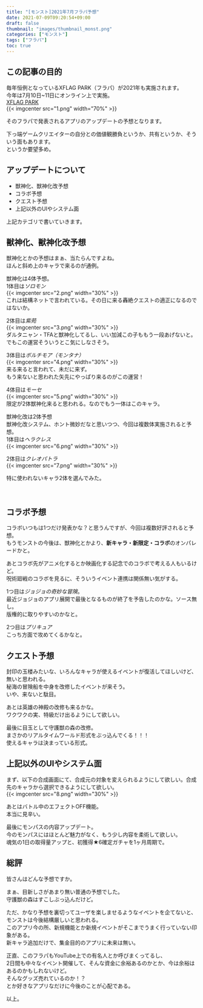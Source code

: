 ```yaml
---
title: "[モンスト]2021年7月フラパ予想"
date: 2021-07-09T09:20:54+09:00
draft: false
thumbnail: "images/thumbnail_monst.png"
categories: ["モンスト"]
tags: ["フラパ"]
toc: true
---
```


## この記事の目的
毎年恒例となっているXFLAG PARK（フラパ）が2021年も実施されます。  
今年は7月10日~11日にオンライン上で実施。  
[XFLAG PARK](https://event-info.xflag.com/park/2021/?utm_campaign=xflagpark2021&utm_source=eventmsg&utm_medium=app)  
{{< imgcenter src="1.png" width="70%" >}}  
  

そのフラパで発表されるアプリのアップデートの予想となります。  
  
下っ端ゲームクリエイターの自分との価値観勝負というか、共有というか、そういう面もあります。  
というか要望多め。  
  

## アップデートについて
- 獣神化、獣神化改予想
- コラボ予想
- クエスト予想
- 上記以外のUIやシステム面

上記カテゴリで書いていきます。

## 獣神化、獣神化改予想
獣神化とかの予想はまぁ、当たらんですよね。  
ほんと斜め上のキャラで来るのが通例。  

獣神化は4体予想。  
1体目は*ソロモン*  
{{< imgcenter src="2.png" width="30%" >}}  
これは結構ネットで言われている。その日に来る轟絶クエストの適正になるのではないか。  
  
2体目は*紫苑*  
{{< imgcenter src="3.png" width="30%" >}}  
ダルタニャン・TFAと獣神化してるし、いい加減この子ももう一段あげないと。  
でもこの運営そういうとこ気にしなさそう。  
  
3体目は*ボルチモア（モンタナ）*  
{{< imgcenter src="4.png" width="30%" >}}  
来る来ると言われて、未だに来ず。  
もう来ないと思われた矢先にやっぱり来るのがこの運営！  
  
4体目は*モーセ*  
{{< imgcenter src="5.png" width="30%" >}}  
限定が2体獣神化来ると思われる。なのでもう一体はこのキャラ。  


獣神化改は2体予想  
獣神化改システム、ホント微妙だなと思いつつ、今回は複数体実施されると予想。  
1体目は*ヘラクレス*  
{{< imgcenter src="6.png" width="30%" >}}  

2体目は*クレオパトラ*  
{{< imgcenter src="7.png" width="30%" >}}  
  
特に使われないキャラ2体を選んでみた。  

　　

## コラボ予想
コラボいつもは1つだけ発表かな？と思うんですが、今回は複数好評されると予想。  
もうモンストの今後は、獣神化とかより、**新キャラ・新限定・コラボ**のオンパレードかと。  
  
あとコラボ先がアニメ化するとか映画化する記念でのコラボで考える人もいるけど。  
呪術廻戦のコラボを見るに、そういうイベント連携は関係無い気がする。  

1つ目は*ジョジョの奇妙な冒険*。  
最近ジョジョのアプリ展開で最後となるものが終了を予告したのかな。ソース無し。  
版権的に取りやすいのかなと。  
  
2つ目は*プリキュア*  
こっち方面で攻めてくるかなと。  
  

## クエスト予想
封印の玉楼みたいな、いろんなキャラが使えるイベントが復活してほしいけど、無いと思われる。  
秘海の冒険船を中身を改修したイベントが来そう。  
いや、来ないと駄目。  
  
あとは英雄の神殿の改修も来るかな。  
ワクワクの実、特級だけ出るようにして欲しい。  
  
最後に目玉として守護獣の森の改修。  
まさかのリアルタイムワールド形式をぶっ込んでくる！！！  
使えるキャラは決まっている形式。  

  
## 上記以外のUIやシステム面
まず、以下の合成画面にて、合成元の対象を変えられるようにして欲しい。合成先のキャラから選択できるようにして欲しい。  
{{< imgcenter src="8.png" width="30%" >}}  
  
あとはバトル中のエフェクトOFF機能。  
本当に見辛い。  
  
最後にモンパスの内容アップデート。  
今のモンパスにはほとんど魅力がなく、もう少し内容を柔術して欲しい。  
魂気の1日の取得量アップと、初獲得★6確定ガチャを1ヶ月周期で。  
  

## 総評
皆さんはどんな予想ですか。  
  
まぁ、目新しさがあまり無い普通の予想でした。  
守護獣の森はすこしぶっ込んだけど。  
  
ただ、かなり予想を裏切ってユーザを楽しませるようなイベントを企てないと、モンストは今後結構厳しいと思われる。  
このアプリ今の所、新規機能とか新規イベントがそこまでうまく行っていない印象がある。  
新キャラ追加だけで、集金目的のアプリに未来は無い。
  
正直、このフラパもYouTube上での有名人とか呼びまくってるし、  
2日間も中々なイベント開催して、そんな資金に余裕あるのかとか、今は余裕はあるのかもしれないけど。  
そんなグッズ売れているのか！？  
とか好きなアプリなだけに今後のことが心配である。  
  
以上。  
  